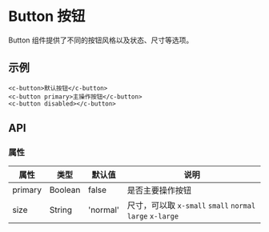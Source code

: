 # Button 按钮

Button 组件提供了不同的按钮风格以及状态、尺寸等选项。

## 示例

```demo
<c-button>默认按钮</c-button>
<c-button primary>主操作按钮</c-button>
<c-button disabled></c-button>
```

## API

### 属性

| 属性 | 类型 | 默认值 | 说明 |
|-----|------|-------|-----|
| primary | Boolean | false | 是否主要操作按钮 |
| size | String | 'normal' | 尺寸，可以取 `x-small` `small` `normal` `large` `x-large` |
